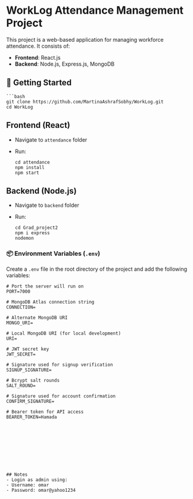# WorkLog Attendance Management Project
This project is a web-based application for managing workforce attendance. It consists of:
- **Frontend**: React.js
- **Backend**: Node.js, Express.js, MongoDB

## 🚀 Getting Started
    ```bash
    git clone https://github.com/MartinaAshrafSobhy/WorkLog.git
    cd WorkLog

## Frontend (React)
- Navigate to `attendance` folder
- Run:
  
      cd attendance
      npm install
      npm start


## Backend (Node.js)
- Navigate to `backend` folder
- Run:
  
      cd Grad_project2
      npm i express
      nodemon

### 📦 Environment Variables (`.env`)

Create a `.env` file in the root directory of the project and add the following variables:

```env
# Port the server will run on
PORT=7000

# MongoDB Atlas connection string
CONNECTION=

# Alternate MongoDB URI 
MONGO_URI=

# Local MongoDB URI (for local development)
URI=

# JWT secret key
JWT_SECRET=

# Signature used for signup verification
SIGNUP_SIGNATURE=

# Bcrypt salt rounds
SALT_ROUND=

# Signature used for account confirmation
CONFIRM_SIGNATURE=

# Bearer token for API access 
BEARER_TOKEN=Hamada










## Notes
- Login as admin using:
- Username: omar
- Password: omar@yahoo1234

 
  
